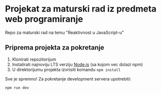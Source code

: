 # Projekat za maturski rad iz predmeta web programiranje

Repo za maturski rad na temu "Reaktivnost u JavaScript-u"

## Priprema projekta za pokretanje

1. Klonirati repozitorijum
2. Instalirati najnoviju LTS verziju [Node.js](https://nodejs.org/en/) (sa kojom vec dolazi npm)
3. U direktorijumu projekta izvrisiti komandu `npm install`

Sve je spremno! Za pokretanje development servera upotrebiti:

```
npm run dev
```

